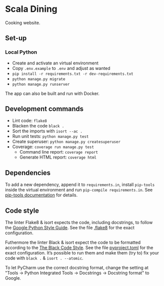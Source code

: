 # Scala Dining

Cooking website.

## Set-up

### Local Python

- Create and activate an virtual environment
- Copy `.env.example` to `.env` and adjust as wanted
- `pip install -r requirements.txt -r dev-requirements.txt`
- `python manage.py migrate`
- `python manage.py runserver`

The app can also be built and run with Docker.

## Development commands

* Lint code: `flake8`
* Blacken the code `black .`
* Sort the imports with `isort --ac .`
* Run unit tests: `python manage.py test`
* Create superuser: `python manage.py createsuperuser`
* Coverage: `coverage run manage.py test`
  * Command line report: `coverage report`
  * Generate HTML report: `coverage html`


## Dependencies

To add a new dependency, append it to `requirements.in`, install `pip-tools`
inside the virtual environment
and run `pip-compile requirements.in`.
See [pip-tools documentation](https://github.com/jazzband/pip-tools)
for details.

## Code style

The linter Flake8 & isort expects the code, including docstrings, to follow the
[Google Python Style Guide](https://google.github.io/styleguide/pyguide.html).
See the file [.flake8](.flake8) for the exact configuration.

Futhermore the linter Black & isort expect the code to be formatted according to the
[The Black Code Style](https://black.readthedocs.io/en/stable/the_black_code_style/).
See the file [pyproject.toml](pyproject.toml) for the exact configuration.
It’s possible to run them and make them (try to) fix your code with `black .` & `isort . --atomic`.


To let PyCharm use the correct docstring format, change the setting at
"Tools -> Python Integrated Tools -> Docstrings -> Docstring format" to Google.
